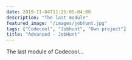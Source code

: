 ```yaml
---
date: 2019-11-04T11:25:05-04:00
description: "The last module"
featured_image: "/images/jobhunt.jpg"
tags: ["Codecool", "Jobhunt", "Own project"]
title: "Advanced - JobHunt"
---
```


The last module of Codecool...
